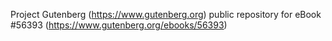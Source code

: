 Project Gutenberg (https://www.gutenberg.org) public repository for
eBook #56393 (https://www.gutenberg.org/ebooks/56393)
